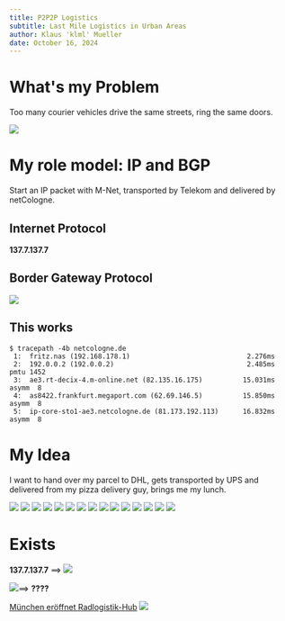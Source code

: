 ```yaml
---
title: P2P2P Logistics 
subtitle: Last Mile Logistics in Urban Areas
author: Klaus 'klml' Mueller
date: October 16, 2024
---
```


# What's my Problem

Too many courier vehicles drive the same streets, ring the same doors.


![](https://upload.wikimedia.org/wikipedia/commons/thumb/7/71/2malKurierdienst.JPG/1024px-2malKurierdienst.JPG)


# My role model: IP and BGP

Start an IP packet with M-Net, transported by Telekom and delivered by netCologne.  

## Internet Protocol

__137.7.137.7__


## Border Gateway Protocol

![](https://upload.wikimedia.org/wikipedia/commons/thumb/6/65/Bgp_rr.svg/320px-Bgp_rr.svg.png)

## This works

```
$ tracepath -4b netcologne.de
 1:  fritz.nas (192.168.178.1)                             2.276ms 
 2:  192.0.0.2 (192.0.0.2)                                 2.485ms pmtu 1452
 3:  ae3.rt-decix-4.m-online.net (82.135.16.175)          15.031ms asymm  8 
 4:  as8422.frankfurt.megaport.com (62.69.146.5)          15.850ms asymm  8 
 5:  ip-core-sto1-ae3.netcologne.de (81.173.192.113)      16.832ms asymm  8 
```


# My Idea

I want to hand over my parcel to DHL, gets transported by UPS and delivered from my pizza delivery guy,  brings me my lunch.


![](https://upload.wikimedia.org/wikipedia/commons/thumb/2/2c/Samoch%C3%B3d_kuriera_holenderskiego_GLS_w_Tomaszowie_Mazowieckim.jpg/320px-Samoch%C3%B3d_kuriera_holenderskiego_GLS_w_Tomaszowie_Mazowieckim.jpg)
![](https://upload.wikimedia.org/wikipedia/commons/thumb/c/c3/Right.svg/50px-Right.svg.png)
![](https://upload.wikimedia.org/wikipedia/commons/thumb/4/48/DPD_Kontrollraum-und-Linemaster.jpg/320px-DPD_Kontrollraum-und-Linemaster.jpg) 
![](https://upload.wikimedia.org/wikipedia/commons/thumb/c/c3/Right.svg/50px-Right.svg.png)
![](https://upload.wikimedia.org/wikipedia/commons/thumb/9/9a/BB79709_%2818.03.19%2C_Motorvej_501%2C_Viby_J%29DSC_3018_Balancer.jpg/320px-BB79709_%2818.03.19%2C_Motorvej_501%2C_Viby_J%29DSC_3018_Balancer.jpg)
![](https://upload.wikimedia.org/wikipedia/commons/thumb/c/c3/Right.svg/50px-Right.svg.png)
![](https://upload.wikimedia.org/wikipedia/commons/thumb/4/48/DPD_Kontrollraum-und-Linemaster.jpg/320px-DPD_Kontrollraum-und-Linemaster.jpg) 
![](https://upload.wikimedia.org/wikipedia/commons/thumb/c/c3/Right.svg/50px-Right.svg.png)
![](https://upload.wikimedia.org/wikipedia/commons/thumb/c/cb/Bierlaster_von_Augustiner-Br%C3%A4u_in_M%C3%BCnchen.JPG/320px-Bierlaster_von_Augustiner-Br%C3%A4u_in_M%C3%BCnchen.JPG)
![](https://upload.wikimedia.org/wikipedia/commons/thumb/c/c3/Right.svg/50px-Right.svg.png)
![](https://upload.wikimedia.org/wikipedia/commons/thumb/e/ef/Parcels_crowded_near_the_gate_of_one_community_in_Suzhou-20201107.jpg/320px-Parcels_crowded_near_the_gate_of_one_community_in_Suzhou-20201107.jpg)
![](https://upload.wikimedia.org/wikipedia/commons/thumb/c/c3/Right.svg/50px-Right.svg.png)
![](https://upload.wikimedia.org/wikipedia/commons/thumb/f/f3/Delivery_vehicle_in_Peru.jpg/300px-Delivery_vehicle_in_Peru.jpg)
![](https://upload.wikimedia.org/wikipedia/commons/thumb/c/c3/Right.svg/50px-Right.svg.png)
![](https://upload.wikimedia.org/wikipedia/commons/thumb/3/34/LongJohn11b.jpg/320px-LongJohn11b.jpg)



# Exists

__137.7.137.7__ ==> ![](https://upload.wikimedia.org/wikipedia/commons/thumb/d/df/Paketaufkleber_DHL-Paket_mit_Paketmarke_bis_31%2C5_kg-2016.jpg/320px-Paketaufkleber_DHL-Paket_mit_Paketmarke_bis_31%2C5_kg-2016.jpg)


![](https://upload.wikimedia.org/wikipedia/commons/thumb/6/65/Bgp_rr.svg/320px-Bgp_rr.svg.png)==> __????__


[München eröffnet Radlogistik-Hub](https://www.br.de/nachrichten/bayern/4-000-autofahrten-weniger-muenchen-eroeffnet-radlogistik-hub,Tlnbiyo) 
![](https://img.br.de/5a5762b6-027e-4953-9087-480196a23644.jpeg?q=85&rect=0%2C371%2C3809%2C2145&w=420)

